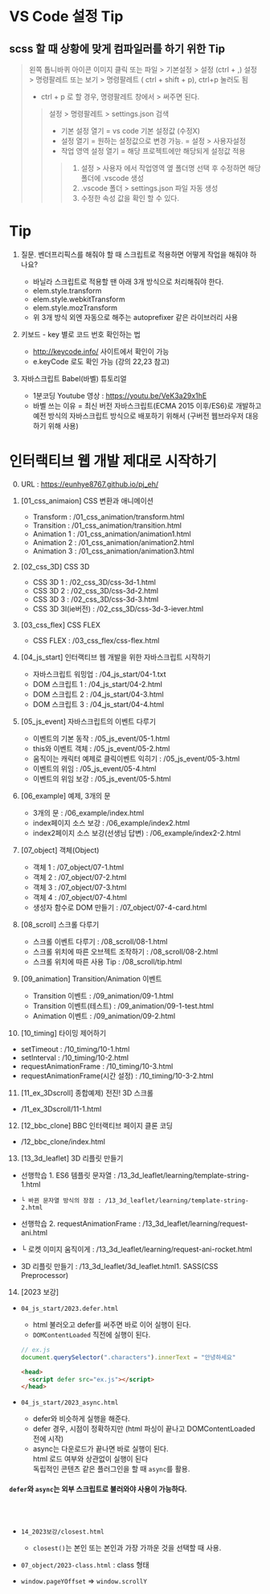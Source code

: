 # VS Code 설정 Tip
## scss 할 때 상황에 맞게 컴파일러를 하기 위한 Tip
> 왼쪽 톱니바퀴 아이콘 이미지 클릭 또는 파일 > 기본설정 > 설정 (ctrl + ,)
> 설정 > 명령팔레트 또는 보기 > 명령팔레트 ( ctrl + shift + p), ctrl+p 눌러도 됨
>  - ctrl + p 로 할 경우, 명령팔레트 창에서 > 써주면 된다.
>  > 설정 > 명령팔레트 > settings.json 검색 
>  > - 기본 설정 열기 = vs code 기본 설정값 (수정X)
>  > - 설정 열기 = 원하는 설정값으로 변경 가능.  =  설정 > 사용자설정
>  > - 작업 영역 설정 열기 = 해당 프로젝트에만 해당되게 설정값 적용
>  >  > 1. 설정 > 사용자 에서 작업영역 옆 폴더명 선택 후 수정하면 해당 폴더에 .vscode 생성
>  >  > 2. .vscode 폴더 > settings.json 파일 자동 생성
>  >  > 3. 수정한 속성 값을 확인 할 수 있다.

# Tip
1. 질문. 벤더프리픽스를 해줘야 할 때 스크립트로 적용하면 어떻게 작업을 해줘야 하나요?
   - 바닐라 스크립트로 적용할 땐 아래 3개 방식으로 처리해줘야 한다.
   - elem.style.transform
   - elem.style.webkitTransform
   - elem.style.mozTransform
   - 위 3개 방식 외엔 자동으로 해주는 autoprefixer 같은 라이브러리 사용

2. 키보드 - key 별로 코드 번호 확인하는 법
   - http://keycode.info/ 사이트에서 확인이 가능
   - e.keyCode 로도 확인 가능 (강의 22,23 참고)

3. 자바스크립트 Babel(바벨) 튜토리얼 
   - 1분코딩 Youtube 영상 : https://youtu.be/VeK3a29x1hE
   - 바벨 쓰는 이유 = 최신 버전 자바스크립트(ECMA 2015 이후/ES6)로 개발하고 
   예전 방식의 자바스크립트 방식으로 배포하기 위해서 (구버전 웹브라우저 대응하기 위해 사용)

# 인터랙티브 웹 개발 제대로 시작하기

0. URL : https://eunhye8767.github.io/pj_eh/

1. [01_css_animaion] CSS 변환과 애니메이션
   - Transform : /01_css_animation/transform.html
   - Transition : /01_css_animation/transition.html
   - Animation 1 : /01_css_animation/animation1.html
   - Animation 2 : /01_css_animation/animation2.html
   - Animation 3 : /01_css_animation/animation3.html


2. [02_css_3D] CSS 3D
   - CSS 3D 1 : /02_css_3D/css-3d-1.html
   - CSS 3D 2 : /02_css_3D/css-3d-2.html
   - CSS 3D 3 : /02_css_3D/css-3d-3.html
   - CSS 3D 3I(ie버전) : /02_css_3D/css-3d-3-iever.html


3. [03_css_flex] CSS FLEX
   - CSS FLEX : /03_css_flex/css-flex.html


4. [04_js_start] 인터랙티브 웹 개발을 위한 자바스크립트 시작하기
   - 자바스크립트 워밍업 : /04_js_start/04-1.txt
   - DOM 스크립트 1 : /04_js_start/04-2.html
   - DOM 스크립트 2 : /04_js_start/04-3.html
   - DOM 스크립트 3 : /04_js_start/04-4.html

5. [05_js_event] 자바스크립트의 이벤트 다루기
   - 이벤트의 기본 동작 : /05_js_event/05-1.html
   - this와 이벤트 객체 : /05_js_event/05-2.html
   - 움직이는 캐릭터 예제로 클릭이벤트 익히기 : /05_js_event/05-3.html
   - 이벤트의 위임 : /05_js_event/05-4.html
   - 이벤트의 위임 보강 : /05_js_event/05-5.html

6. [06_example] 예제, 3개의 문
   - 3개의 문 : /06_example/index.html
   - index페이지 소스 보강 : /06_example/index2.html
   - index2페이지 소스 보강(선생님 답변) : /06_example/index2-2.html

7. [07_object] 객체(Object)
   - 객체 1 : /07_object/07-1.html
   - 객체 2 : /07_object/07-2.html
   - 객체 3 : /07_object/07-3.html
   - 객체 4 : /07_object/07-4.html
   - 생성자 함수로 DOM 만들기 : /07_object/07-4-card.html

8. [08_scroll] 스크롤 다루기
   - 스크롤 이벤트 다루기 : /08_scroll/08-1.html
   - 스크롤 위치에 따른 오브젝트 조작하기 : /08_scroll/08-2.html
   - 스크롤 위치에 따른 사용 Tip : /08_scroll/tip.html

9. [09_animation] Transition/Animation 이벤트
   - Transition 이벤트 : /09_animation/09-1.html
   - Transition 이벤트(테스트) : /09_animation/09-1-test.html
   - Animation 이벤트 :  /09_animation/09-2.html

10. [10_timing] 타이밍 제어하기
   - setTimeout  : /10_timing/10-1.html
   - setInterval : /10_timing/10-2.html
   - requestAnimationFrame : /10_timing/10-3.html
   - requestAnimationFrame(시간 설정) : /10_timing/10-3-2.html

11. [11_ex_3Dscroll] 종합예제) 전진! 3D 스크롤
   - /11_ex_3Dscroll/11-1.html

12. [12_bbc_clone] BBC 인터랙티브 페이지 클론 코딩
   - /12_bbc_clone/index.html

13. [13_3d_leaflet] 3D 리플릿 만들기
   - 선행학습 1. ES6 템플릿 문자열 : /13_3d_leaflet/learning/template-string-1.html
   -     └ 바뀐 문자열 방식의 장점 : /13_3d_leaflet/learning/template-string-2.html
   - 선행학습 2. requestAnimationFrame : /13_3d_leaflet/learning/request-ani.html
   -   └ 로켓 이미지 움직이게 : /13_3d_leaflet/learning/request-ani-rocket.html
   
   - 3D 리플릿 만들기 : /13_3d_leaflet/3d_leaflet.html1. SASS(CSS Preprocessor)

14. [2023 보강]
  - `04_js_start/2023.defer.html`
    - html 불러오고 defer를 써주면 바로 이어 실행이 된다.
    - `DOMContentLoaded` 직전에 실행이 된다.
    ```javascript
    // ex.js
    document.querySelector(".characters").innerText = "안녕하세요"
    ```
    ```html
    <head>
      <script defer src="ex.js"></script>
    </head>
    ```

  - `04_js_start/2023_async.html`
    - defer와 비슷하게 실행을 해준다.
    - defer 경우, 시점이 정확하지만 (html 파싱이 끝나고 DOMContentLoaded 전에 시작)
    - async는 다운로드가 끝나면 바로 실행이 된다. <br />html 로드 여부와 상관없이 실행이 된다<br />독립적인 콘텐츠 같은 플러그인을 할 때 `async`를 활용.

  #### `defer`와 `async`는 외부 스크립트로 불러와야 사용이 가능하다.

  <br />
  <br />

  - `14_2023보강/closest.html`
    - `closest()`는 본인 또는 본인과 가장 가까운 것을 선택할 때 사용.

  - `07_object/2023-class.html` : class 형태

  - `window.pageYOffset` => `window.scrollY`